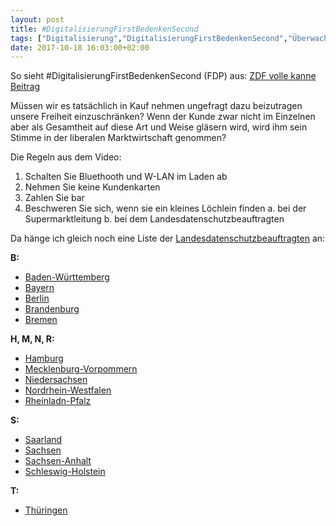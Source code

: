```yaml
---
layout: post
title: #DigitalisierungFirstBedenkenSecond
tags: ["Digitalisierung","DigitalisierungFirstBedenkenSecond","Überwachung"]
date: 2017-10-18 16:03:00+02:00
---
```


So sieht #DigitalisierungFirstBedenkenSecond (FDP) aus: [ZDF volle kanne Beitrag](https://rodlzdf-a.akamaihd.net/none/zdf/17/09/170921_clip_1_vks/1/170921_clip_1_vks_2328k_p35v13.mp4)

Müssen wir es tatsächlich in Kauf nehmen ungefragt dazu beizutragen unsere Freiheit einzuschränken?
Wenn der Kunde zwar nicht im Einzelnen aber als Gesamtheit auf diese Art und Weise gläsern wird, wird ihm sein Stimme in der liberalen Marktwirtschaft genommen?

Die Regeln aus dem Video:

1. Schalten Sie Bluethooth und W-LAN im Laden ab
2. Nehmen Sie keine Kundenkarten
3. Zahlen Sie bar
4. Beschweren Sie sich, wenn sie ein kleines Löchlein finden
    a. bei der Supermarktleitung
    b. bei dem Landesdatenschutzbeauftragten

Da hänge ich gleich noch eine Liste der [Landesdatenschutzbeauftragten](https://de.wikipedia.org/wiki/Landesbeauftragter_f%C3%BCr_den_Datenschutz) an:

**B:**
* [Baden-Württemberg](https://www.baden-wuerttemberg.datenschutz.de/)
* [Bayern](https://www.datenschutz-bayern.de/)
* [Berlin](https://datenschutz-berlin.de/)
* [Brandenburg](http://www.lda.brandenburg.de/)
* [Bremen](http://www.datenschutz.bremen.de/)

**H, M, N, R:**
* [Hamburg](https://www.datenschutz-hamburg.de/)
* [Mecklenburg-Vorpommern](https://www.datenschutz-mv.de/)
* [Niedersachsen](http://www.lfd.niedersachsen.de/)
* [Nordrhein-Westfalen](https://www.ldi.nrw.de/)
* [Rheinladn-Pfalz](https://www.datenschutz.rlp.de/)

**S:**
* [Saarland](https://datenschutz.saarland.de/)
* [Sachsen](https://www.saechsdsb.de/)
* [Sachsen-Anhalt](https://datenschutz.sachsen-anhalt.de/nc/datenschutz-sachsen-anhalt/)
* [Schleswig-Holstein](https://www.datenschutzzentrum.de/)

**T:**
* [Thüringen](https://www.tlfdi.de/tlfdi/)
